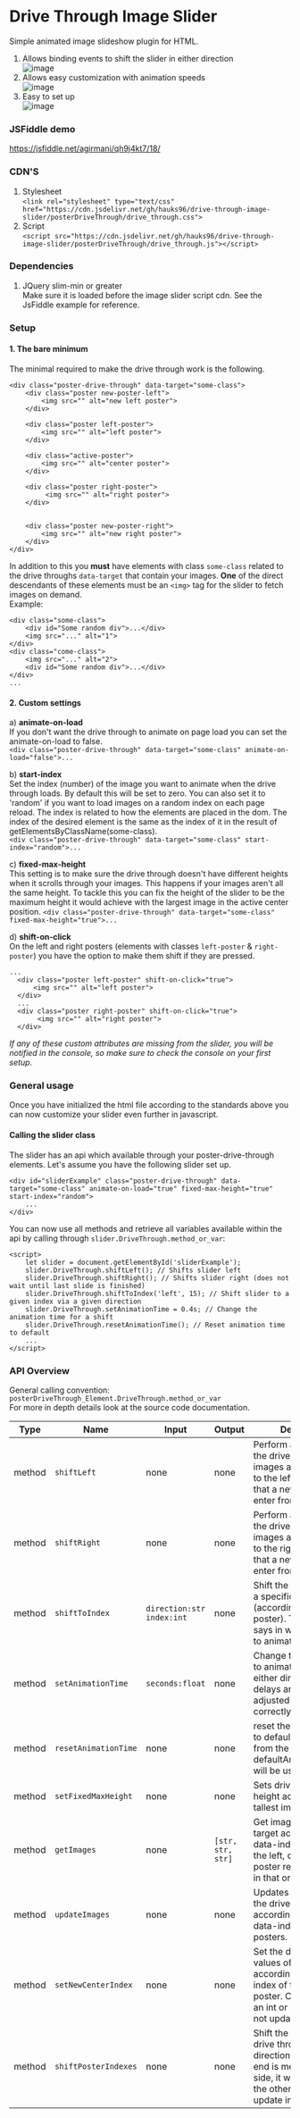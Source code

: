 # Drive Through Image Slider
Simple animated image slideshow plugin for HTML. 

1. Allows binding events to shift the slider in either direction \
![image](gifs/shiftleftright.gif)
2. Allows easy customization with animation speeds \
![image](gifs/fastshift.gif)
3. Easy to set up \
![image](gifs/drivethrough.PNG)


### JSFiddle demo
https://jsfiddle.net/agirmani/qh9j4kt7/18/

### CDN'S
1. Stylesheet\
`<link rel="stylesheet" type="text/css" href="https://cdn.jsdelivr.net/gh/hauks96/drive-through-image-slider/posterDriveThrough/drive_through.css">`
2. Script\
`<script src="https://cdn.jsdelivr.net/gh/hauks96/drive-through-image-slider/posterDriveThrough/drive_through.js"></script>`

### Dependencies
1. JQuery slim-min or greater\
Make sure it is loaded before the image slider script cdn. See the JsFiddle example for reference.


### Setup
#### 1. The bare minimum
The minimal required to make the drive through work is the following.
```
<div class="poster-drive-through" data-target="some-class">
    <div class="poster new-poster-left">
        <img src="" alt="new left poster">
    </div>

    <div class="poster left-poster">
        <img src="" alt="left poster">
    </div>

    <div class="active-poster">
        <img src="" alt="center poster">
    </div>

    <div class="poster right-poster">
         <img src="" alt="right poster">
    </div>


    <div class="poster new-poster-right">
        <img src="" alt="new right poster">
    </div>
</div>
```
In addition to this you **must** have elements with class `some-class` related to the drive throughs `data-target` that contain your images. **One** of the direct descendants of these elements must be an `<img>` tag for the slider to fetch images on demand.\
Example:
```
<div class="some-class">
    <div id="Some random div">...</div>
    <img src="..." alt="1">
</div>
<div class="come-class">
    <img src="..." alt="2">
    <div id="Some random div">...</div>
</div>
...
```
#### 2. Custom settings
a) **animate-on-load** \
  If you don't want the drive through to animate on page load you can set the animate-on-load to false.\
  `<div class="poster-drive-through" data-target="some-class" animate-on-load="false">...`
  
b) **start-index** \
  Set the index (number) of the image you want to animate when the drive through loads. By default this will be set to zero. You can also set it to 'random' if you want to load   images on   a random index on each page reload. The index is related to how the elements are placed in the dom. The index of the desired element is the same as the index of it   in the result of getElementsByClassName(some-class).\
  `<div class="poster-drive-through" data-target="some-class" start-index="random">...`
  
c) **fixed-max-height** \
  This setting is to make sure the drive through doesn't have different heights when it scrolls through your images. This happens if your images aren't all the same height. To     tackle this you can fix the height of the slider to be the maximum height it would achieve with the largest image in the active center position.
  `<div class="poster-drive-through" data-target="some-class" fixed-max-height="true">...`
  
d) **shift-on-click**\
  On the left and right posters (elements with classes `left-poster` & `right-poster`) you have the option to make them shift if they are pressed.
  ```
  ...
    <div class="poster left-poster" shift-on-click="true">
        <img src="" alt="left poster">
    </div>
    ...
    <div class="poster right-poster" shift-on-click="true">
         <img src="" alt="right poster">
    </div>
```

_If any of these custom attributes are missing from the slider, you will be notified in the console, so make sure to check the console on your first setup._

### General usage
Once you have initialized the html file according to the standards above you can now customize your slider even further in javascript.

#### Calling the slider class
The slider has an api which available through your poster-drive-through elements. Let's assume you have the following slider set up.

```
<div id="sliderExample" class="poster-drive-through" data-target="some-class" animate-on-load="true" fixed-max-height="true" start-index="random">
    ... 
</div>
```
You can now use all methods and retrieve all variables available within the api by calling through `slider.DriveThrough.method_or_var`:
```
<script>
    let slider = document.getElementById('sliderExample');
    slider.DriveThrough.shiftLeft(); // Shifts slider left
    slider.DriveThrough.shiftRight(); // Shifts slider right (does not wait until last slide is finished)
    slider.DriveThrough.shiftToIndex('left', 15); // Shift slider to a given index via a given direction
    slider.DriveThrough.setAnimationTime = 0.4s; // Change the animation time for a shift
    slider.DriveThrough.resetAnimationTime(); // Reset animation time to default
    ...
</script>
```
### API Overview
General calling convention: `posterDriveThrough_Element.DriveThrough.method_or_var`\
For more in depth details look at the source code documentation.

| Type | Name | Input | Output | Description |
|----|----|----|----|----|
| method | `shiftLeft` | none | none | Perform a left shift on the drive through. All images are shifted one to the left. This means that a new image will enter from the right side |
| method | `shiftRight` | none | none | Perform a right shift on the drive through. All images are shifted one to the right. This means that a new image will enter from the left side. |
| method | `shiftToIndex` | `direction:str` `index:int` | none | Shift the drive through to a specific index (according to center poster). The direction says in which direction to animate the change. |
| method | `setAnimationTime` | `seconds:float` | none | Change the time it takes to animate a shift in either direction. All delays are automatically adjusted to scale correctly. |
| method | `resetAnimationTime` | none | none |  reset the animation time to default. The times from the variable defaultAnimationTimings will be used. |
| method | `setFixedMaxHeight` | none | none | Sets drive through height according to the tallest image available. |
| method | `getImages` | none | `[str, str, str]` | Get images from data target according to the data-index attribute of the left, center and right poster returned as a list in that order. |
| method | `updateImages` | none | none | Updates the images in the drive through according to the current data-indexes of the posters. |
| method | `setNewCenterIndex` | none | none | Set the data-index values of all posters according to a new index of the center poster. Can take either an int or 'random'. Does not update images. |
| method | `shiftPosterIndexes` | none | none | Shift the indexes in the drive through in either direction by one. If an end is met on either side, it will continue on the other side. Does not update images. |
